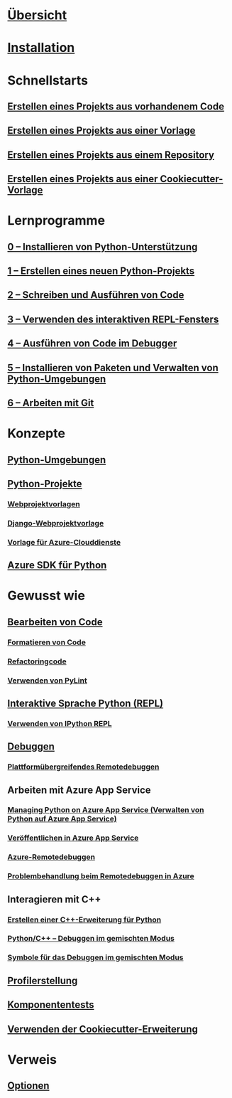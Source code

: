 # [Übersicht](python-in-visual-studio.md)
# [Installation](installation.md)
# Schnellstarts
## [Erstellen eines Projekts aus vorhandenem Code](quickstart-01-project-from-existing.md)
## [Erstellen eines Projekts aus einer Vorlage](quickstart-02-project-from-template.md)
## [Erstellen eines Projekts aus einem Repository](quickstart-03-project-from-repository.md)
## [Erstellen eines Projekts aus einer Cookiecutter-Vorlage](quickstart-04-project-from-cookiecutter.md)
# Lernprogramme
## [0 – Installieren von Python-Unterstützung](vs-tutorial-01-00.md)
## [1 – Erstellen eines neuen Python-Projekts](vs-tutorial-01-01.md)
## [2 – Schreiben und Ausführen von Code](vs-tutorial-01-02.md)
## [ 3 – Verwenden des interaktiven REPL-Fensters](vs-tutorial-01-03.md)
## [4 – Ausführen von Code im Debugger](vs-tutorial-01-04.md)
## [5 – Installieren von Paketen und Verwalten von Python-Umgebungen](vs-tutorial-01-05.md)
## [6 – Arbeiten mit Git](vs-tutorial-01-06.md)
# Konzepte
## [Python-Umgebungen](python-environments.md)
## [Python-Projekte](python-projects.md)
### [Webprojektvorlagen](template-web.md)
### [Django-Webprojektvorlage](template-django.md)
### [Vorlage für Azure-Clouddienste](template-azure-cloud-service.md)
## [Azure SDK für Python](azure-sdk-for-python.md)
# Gewusst wie
## [Bearbeiten von Code](code-editing.md)
### [Formatieren von Code](code-formatting.md)
### [Refactoringcode](code-refactoring.md)
### [Verwenden von PyLint](code-pylint.md)
## [Interaktive Sprache Python (REPL)](interactive-repl.md)
### [Verwenden von IPython REPL](interactive-repl-ipython.md)
## [Debuggen](debugging.md)
### [Plattformübergreifendes Remotedebuggen](debugging-cross-platform-remote.md)
## Arbeiten mit Azure App Service
### [Managing Python on Azure App Service (Verwalten von Python auf Azure App Service)](managing-python-on-azure-app-service.md)
### [Veröffentlichen in Azure App Service](publishing-to-azure.md)
### [Azure-Remotedebuggen](debugging-azure-remote.md)
### [Problembehandlung beim Remotedebuggen in Azure](debugging-azure-remote-troubleshooting.md)
## Interagieren mit C++
### [Erstellen einer C++-Erweiterung für Python](cpp-and-python.md)
### [Python/C++ – Debuggen im gemischten Modus](debugging-mixed-mode.md)
### [Symbole für das Debuggen im gemischten Modus](debugging-symbols-for-mixed-mode.md)
## [Profilerstellung](profiling.md)
## [Komponententests](unit-testing.md)
## [Verwenden der Cookiecutter-Erweiterung](cookiecutter.md)
# Verweis
## [Optionen](options.md)
